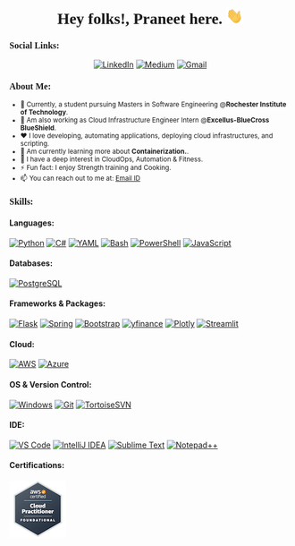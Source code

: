 <h1 align="center" style="font-family: Cambria;">
  <b>Hey folks!, Praneet here.</b>
  <img src="Hi.gif" width="30px">
</h1>
<h3 style="font-family: Cambria; font-size: 16px">Social Links:</h3>
<p align="center">
  <a href="https://www.linkedin.com/in/praneet-naik-2000/" target="_blank"><img src="https://img.shields.io/badge/LinkedIn-0077B5?style=for-the-badge&logo=linkedin&logoColor=white" alt="LinkedIn"></a>
  <a href="https://medium.com/@naikpraneet44" target="_blank"><img src="https://img.shields.io/badge/Medium-12100E?style=for-the-badge&logo=medium&logoColor=white" alt="Medium"></a>
  <a href="mailto:pn3270rit.g.edu"><img src="https://img.shields.io/badge/Gmail-D14836?style=for-the-badge&logo=gmail&logoColor=white" alt="Gmail"></a>
</p>
<div>
    <h3 style="font-family: Cambria; font-size: 16px;">About Me:</h3>
    <small>
      <ul>
        <li>💼 Currently, a student pursuing Masters in Software Engineering @<b>Rochester Institute of Technology</b>.</li>
        <li>💙 Am also working as Cloud Infrastructure Engineer Intern @<b>Excellus-BlueCross BlueShield</b>.</li>
        <li>❤️ I love developing, automating applications, deploying cloud infrastructures, and scripting.</li>
        <li>🔭 Am currently learning more about <b>Containerization.</b>.</li>
        <li>🌱 I have a deep interest in CloudOps, Automation & Fitness.</li>
        <li>⚡ Fun fact: I enjoy Strength training and Cooking.</li>
        <li>📫 You can reach out to me at: <a href="pn3270@rit.edu">Email ID</a></li>
      </ul>
    </small>
  </div>
<h3 style="font-family: Cambria; font-size: 16px;">Skills:</h3>
<h4>Languages:</h4>
<p align="left"> 
    <a href="#" target="_blank"><img src="https://img.shields.io/badge/Python-3776AB?style=for-the-badge&logo=python&logoColor=white" alt="Python"></a>
    <a href="#" target="_blank"><img src="https://img.shields.io/badge/C%23-239120?style=for-the-badge&logo=c-sharp&logoColor=white" alt="C#"></a>
    <a href="#" target="_blank"><img src="https://img.shields.io/badge/YAML-CCCCCC?style=for-the-badge&logo=yaml&logoColor=black" alt="YAML"></a>
    <a href="#" target="_blank"><img src="https://img.shields.io/badge/Bash-4EAA25?style=for-the-badge&logo=gnu-bash&logoColor=white" alt="Bash"></a>
    <a href="#" target="_blank"><img src="https://img.shields.io/badge/PowerShell-5391FE?style=for-the-badge&logo=powershell&logoColor=white" alt="PowerShell"></a>
    <a href="#" target="_blank"><img src="https://img.shields.io/badge/JavaScript-F7DF1E?style=for-the-badge&logo=javascript&logoColor=black" alt="JavaScript"></a>
</p>
<h4>Databases:</h4>
  <a href="#" target="_blank"><img src="https://img.shields.io/badge/PostgreSQL-316192?style=for-the-badge&logo=postgresql&logoColor=white" alt="PostgreSQL"></a>
<h4>Frameworks & Packages:</h4>
<p align="left"> 
<a href="#" target="_blank"><img src="https://img.shields.io/badge/Flask-000000?style=for-the-badge&logo=flask&logoColor=white" alt="Flask"></a>
  <a href="#" target="_blank"><img src="https://img.shields.io/badge/Spring-6DB33F?style=for-the-badge&logo=spring&logoColor=white" alt="Spring"></a>
  <a href="#" target="_blank"><img src="https://img.shields.io/badge/Bootstrap-563D7C?style=for-the-badge&logo=bootstrap&logoColor=white" alt="Bootstrap"></a>
  <a href="#" target="_blank"><img src="https://img.shields.io/badge/yfinance-0052CC?style=for-the-badge&logo=yahoo&logoColor=white" alt="yfinance"></a>
  <a href="#" target="_blank"><img src="https://img.shields.io/badge/Plotly-239120?style=for-the-badge&logo=plotly&logoColor=white" alt="Plotly"></a>
  <a href="#" target="_blank"><img src="https://img.shields.io/badge/Streamlit-FF4B4B?style=for-the-badge&logo=streamlit&logoColor=white" alt="Streamlit"></a>
</p>
<h4>Cloud:</h4>
<p align="left"> 
  <a href="#" target="_blank"><img src="https://img.shields.io/badge/AWS-232F3E?style=for-the-badge&logo=amazon-aws&logoColor=white" alt="AWS"></a>
  <a href="#" target="_blank"><img src="https://img.shields.io/badge/Azure-0078D4?style=for-the-badge&logo=microsoft-azure&logoColor=white" alt="Azure"></a>

</p>
<h4>OS &  Version Control:</h4>
<p align="left"> 
 <a href="#" target="_blank"><img src="https://img.shields.io/badge/Windows-0078D6?style=for-the-badge&logo=windows&logoColor=white" alt="Windows"></a>
  <a href="#" target="_blank"><img src="https://img.shields.io/badge/Git-F05032?style=for-the-badge&logo=git&logoColor=white" alt="Git"></a>
  <a href="#" target="_blank"><img src="https://img.shields.io/badge/TortoiseSVN-678C98?style=for-the-badge&logo=Subversion&logoColor=white" alt="TortoiseSVN"></a>
</p>
<h4>IDE: </h4>
<p align="left"> 
<a href="#" target="_blank"><img src="https://img.shields.io/badge/VS%20Code-007ACC?style=for-the-badge&logo=visual-studio-code&logoColor=white" alt="VS Code"></a>
  <a href="#" target="_blank"><img src="https://img.shields.io/badge/IntelliJ%20IDEA-000000?style=for-the-badge&logo=intellij-idea&logoColor=white" alt="IntelliJ IDEA"></a>
  <a href="#" target="_blank"><img src="https://img.shields.io/badge/Sublime%20Text-FF9800?style=for-the-badge&logo=sublime-text&logoColor=white" alt="Sublime Text"></a>
  <a href="#" target="_blank"><img src="https://img.shields.io/badge/Notepad++-90E59A?style=for-the-badge&logo=notepad%2B%2B&logoColor=white" alt="Notepad++"></a>
  </p>
<h4>Certifications: </h4>
<p align="left">
  <a href="https://cp.certmetrics.com/amazon/en/public/verify/credential/bc790c428cc7422691583535e40ff245"><img src="aws-certified-cloud-practitioner.png" alt="Description of the image"></a>
</p>

